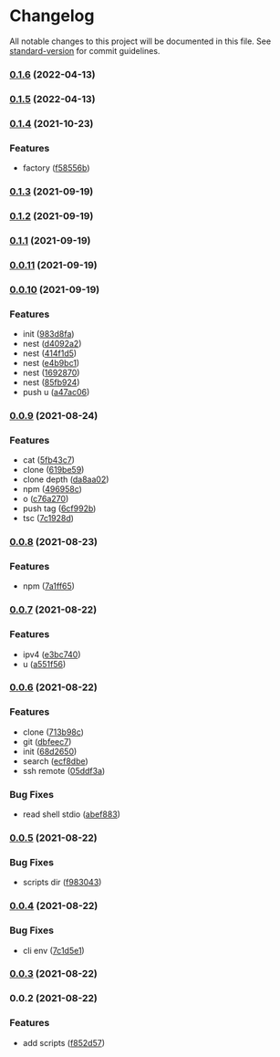 # Changelog

All notable changes to this project will be documented in this file. See [standard-version](https://github.com/conventional-changelog/standard-version) for commit guidelines.

### [0.1.6](https://github.com/Saber2pr/sa/compare/v0.1.5...v0.1.6) (2022-04-13)

### [0.1.5](https://github.com/Saber2pr/sa/compare/v0.1.4...v0.1.5) (2022-04-13)

### [0.1.4](https://github.com/Saber2pr/sa/compare/v0.1.3...v0.1.4) (2021-10-23)


### Features

* factory ([f58556b](https://github.com/Saber2pr/sa/commit/f58556b42b33a70cd602e13c5cc8742e11e095cb))

### [0.1.3](https://github.com/Saber2pr/sa/compare/v0.1.2...v0.1.3) (2021-09-19)

### [0.1.2](https://github.com/Saber2pr/sa/compare/v0.1.1...v0.1.2) (2021-09-19)

### [0.1.1](https://github.com/Saber2pr/sa/compare/v0.0.11...v0.1.1) (2021-09-19)

### [0.0.11](https://github.com/Saber2pr/sa/compare/v0.0.10...v0.0.11) (2021-09-19)

### [0.0.10](https://github.com/Saber2pr/sa/compare/v0.0.9...v0.0.10) (2021-09-19)


### Features

* init ([983d8fa](https://github.com/Saber2pr/sa/commit/983d8fa4611b4c732edb64224ef6a377bfc28044))
* nest ([d4092a2](https://github.com/Saber2pr/sa/commit/d4092a2398137af8d29350655b0d2349c1c085d8))
* nest ([414f1d5](https://github.com/Saber2pr/sa/commit/414f1d5c5be71bfbe9c65f3582ce078b35a8d0ea))
* nest ([e4b9bc1](https://github.com/Saber2pr/sa/commit/e4b9bc1192f65557d63dbdff0398d1b5a387af80))
* nest ([1692870](https://github.com/Saber2pr/sa/commit/16928705f321b28418a0d3d992406ffa91152a18))
* nest ([85fb924](https://github.com/Saber2pr/sa/commit/85fb924c9167083feb9aa5c57a2a926e96dabcaf))
* push u ([a47ac06](https://github.com/Saber2pr/sa/commit/a47ac06138f7f580ce1a6027f46540f5bef6b9f3))

### [0.0.9](https://github.com/Saber2pr/sa/compare/v0.0.8...v0.0.9) (2021-08-24)


### Features

* cat ([5fb43c7](https://github.com/Saber2pr/sa/commit/5fb43c7d2e1c6f2a23da6ec3994c52ed970b1497))
* clone ([619be59](https://github.com/Saber2pr/sa/commit/619be590d69d66ea9256689331877a027acc7155))
* clone depth ([da8aa02](https://github.com/Saber2pr/sa/commit/da8aa0299a1a76b8c12178df91f796382de61a2c))
* npm ([496958c](https://github.com/Saber2pr/sa/commit/496958cda5e5e4f8a9f601767a58c2a3d763ea80))
* o ([c76a270](https://github.com/Saber2pr/sa/commit/c76a270959a984a7f21d815186af93f5661c1a78))
* push tag ([6cf992b](https://github.com/Saber2pr/sa/commit/6cf992b62052d2cef4131eea96fe00c7a234154c))
* tsc ([7c1928d](https://github.com/Saber2pr/sa/commit/7c1928dd2cba68d716e0b9f9d22b459f3c1517d6))

### [0.0.8](https://github.com/Saber2pr/sa/compare/v0.0.7...v0.0.8) (2021-08-23)


### Features

* npm ([7a1ff65](https://github.com/Saber2pr/sa/commit/7a1ff6593d0429a584485053061d7b12fd21ebc0))

### [0.0.7](https://github.com/Saber2pr/sa/compare/v0.0.6...v0.0.7) (2021-08-22)


### Features

* ipv4 ([e3bc740](https://github.com/Saber2pr/sa/commit/e3bc7403c776525d54e470e928b34c12cde617ab))
* u ([a551f56](https://github.com/Saber2pr/sa/commit/a551f56ed71b6484b5a067bd55814c1ae4617b1a))

### [0.0.6](https://github.com/Saber2pr/sa/compare/v0.0.5...v0.0.6) (2021-08-22)


### Features

* clone ([713b98c](https://github.com/Saber2pr/sa/commit/713b98c98a1f265c70917fd246bd96d241dccd66))
* git ([dbfeec7](https://github.com/Saber2pr/sa/commit/dbfeec7680c88a295223ffc9c7c06d2576aad8a9))
* init ([68d2650](https://github.com/Saber2pr/sa/commit/68d2650c0c9ce4555db33368ae2f812d7b78c14f))
* search ([ecf8dbe](https://github.com/Saber2pr/sa/commit/ecf8dbe3fdd76a1a6b8faeedf15da80fa5b7b23f))
* ssh remote ([05ddf3a](https://github.com/Saber2pr/sa/commit/05ddf3ae71be2b27e00c3575e15730ac089f690c))


### Bug Fixes

* read shell stdio ([abef883](https://github.com/Saber2pr/sa/commit/abef883f0c4589e1222dc16255fbadbedd4d9dec))

### [0.0.5](https://github.com/Saber2pr/sa/compare/v0.0.4...v0.0.5) (2021-08-22)


### Bug Fixes

* scripts dir ([f983043](https://github.com/Saber2pr/sa/commit/f983043947fea48c67af44046a4d3947040625f0))

### [0.0.4](https://github.com/Saber2pr/sa/compare/v0.0.3...v0.0.4) (2021-08-22)


### Bug Fixes

* cli env ([7c1d5e1](https://github.com/Saber2pr/sa/commit/7c1d5e178f0e4aab8420432ac015c5523dff2b14))

### [0.0.3](https://github.com/Saber2pr/sa/compare/v0.0.2...v0.0.3) (2021-08-22)

### 0.0.2 (2021-08-22)


### Features

* add scripts ([f852d57](https://github.com/Saber2pr/sa/commit/f852d57f49d87bafb93119c5e27444c38a0e9b52))
